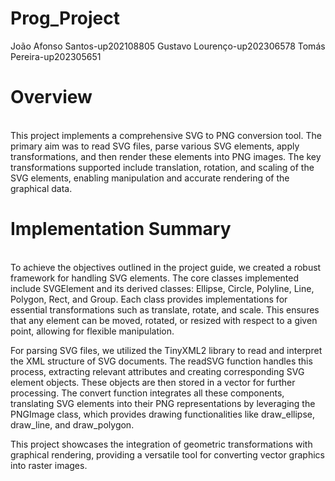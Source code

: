 # Prog_Project

João Afonso Santos-up202108805
Gustavo Lourenço-up202306578
Tomás Pereira-up202305651

<h1>Overview</h1> <br>
This project implements a comprehensive SVG to PNG conversion tool. The primary aim was to read SVG files, parse various SVG elements, apply transformations, and then render these elements into PNG images. The key transformations supported include translation, rotation, and scaling of the SVG elements, enabling manipulation and accurate rendering of the graphical data.

<h1>Implementation Summary</h1> <br>
To achieve the objectives outlined in the project guide, we created a robust framework for handling SVG elements. The core classes implemented include SVGElement and its derived classes: Ellipse, Circle, Polyline, Line, Polygon, Rect, and Group. Each class provides implementations for essential transformations such as translate, rotate, and scale. This ensures that any element can be moved, rotated, or resized with respect to a given point, allowing for flexible manipulation.

For parsing SVG files, we utilized the TinyXML2 library to read and interpret the XML structure of SVG documents. The readSVG function handles this process, extracting relevant attributes and creating corresponding SVG element objects. These objects are then stored in a vector for further processing. The convert function integrates all these components, translating SVG elements into their PNG representations by leveraging the PNGImage class, which provides drawing functionalities like draw_ellipse, draw_line, and draw_polygon.

This project showcases the integration of geometric transformations with graphical rendering, providing a versatile tool for converting vector graphics into raster images.
